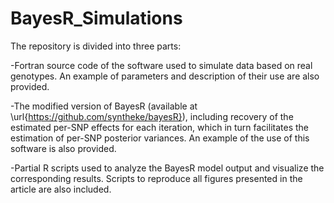 # BayesR_Simulations

The repository is divided into three parts: 


-Fortran source code of the software used to simulate data based on real genotypes. An example of parameters and description of their use are also provided.


-The modified version of BayesR (available at \url{https://github.com/syntheke/bayesR}), including recovery of the estimated per-SNP effects for each iteration, which in turn facilitates the estimation of per-SNP posterior variances. An example of the use of this software is also provided. 


-Partial R scripts used to analyze the BayesR model output and visualize the corresponding results. Scripts to reproduce all figures presented in the article are also included.
